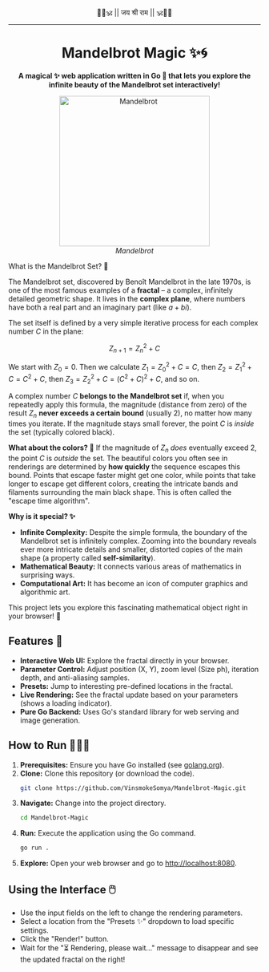 <div align="center">
  🚩🧡🕉️ || जय श्री राम || 🕉️🧡🚩
</div>

---

<h1 align="center" id="top">Mandelbrot Magic ✨🌀</h1>

<p align="center">
    <strong>
        A magical ✨ web application written in Go 🐹 that lets you explore the infinite beauty of the Mandelbrot set interactively!
    </strong>
</p>

<p align="center" width="100%">
  <img src="./result.png" alt="Mandelbrot" width="300"/>
  <br/>
    <em>Mandelbrot</em>
</p

## What is the Mandelbrot Set? 🤔

The Mandelbrot set, discovered by Benoît Mandelbrot in the late 1970s, is one of the most famous examples of a **fractal** – a complex, infinitely detailed geometric shape. It lives in the **complex plane**, where numbers have both a real part and an imaginary part (like $a + bi$).

The set itself is defined by a very simple iterative process for each complex number $C$ in the plane:

$$ Z_{n+1} = Z_n^2 + C $$

We start with $Z_0 = 0$. Then we calculate $Z_1 = Z_0^2 + C = C$, then $Z_2 = Z_1^2 + C = C^2 + C$, then $Z_3 = Z_2^2 + C = (C^2+C)^2 + C$, and so on.

A complex number $C$ **belongs to the Mandelbrot set** if, when you repeatedly apply this formula, the magnitude (distance from zero) of the result $Z_n$ **never exceeds a certain bound** (usually 2), no matter how many times you iterate. If the magnitude stays small forever, the point $C$ is *inside* the set (typically colored black).

**What about the colors? 🌈**
If the magnitude of $Z_n$ *does* eventually exceed 2, the point $C$ is *outside* the set. The beautiful colors you often see in renderings are determined by **how quickly** the sequence escapes this bound. Points that escape faster might get one color, while points that take longer to escape get different colors, creating the intricate bands and filaments surrounding the main black shape. This is often called the "escape time algorithm".

**Why is it special? ✨**
*   **Infinite Complexity:** Despite the simple formula, the boundary of the Mandelbrot set is infinitely complex. Zooming into the boundary reveals ever more intricate details and smaller, distorted copies of the main shape (a property called **self-similarity**).
*   **Mathematical Beauty:** It connects various areas of mathematics in surprising ways.
*   **Computational Art:** It has become an icon of computer graphics and algorithmic art.

This project lets you explore this fascinating mathematical object right in your browser! 🎨

## Features 🚀

*   **Interactive Web UI:** Explore the fractal directly in your browser.
*   **Parameter Control:** Adjust position (X, Y), zoom level (Size ph), iteration depth, and anti-aliasing samples.
*   **Presets:** Jump to interesting pre-defined locations in the fractal.
*   **Live Rendering:** See the fractal update based on your parameters (shows a loading indicator).
*   **Pure Go Backend:** Uses Go's standard library for web serving and image generation.

## How to Run 🏃‍♀️💨

1.  **Prerequisites:** Ensure you have Go installed (see [golang.org](https://golang.org/dl/)).
2.  **Clone:** Clone this repository (or download the code).
    ```bash
    git clone https://github.com/VinsmokeSomya/Mandelbrot-Magic.git
    ```
3.  **Navigate:** Change into the project directory.
    ```bash
    cd Mandelbrot-Magic
    ```
4.  **Run:** Execute the application using the Go command.
    ```bash
    go run .
    ```
5.  **Explore:** Open your web browser and go to [http://localhost:8080](http://localhost:8080).

## Using the Interface 🖱️

*   Use the input fields on the left to change the rendering parameters.
*   Select a location from the "Presets ✨" dropdown to load specific settings.
*   Click the "Render!" button.
*   Wait for the "⏳ Rendering, please wait..." message to disappear and see the updated fractal on the right!
